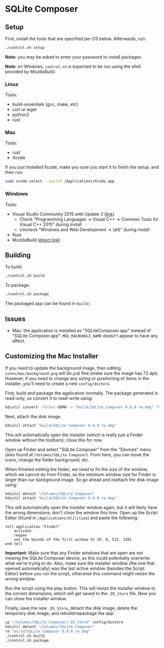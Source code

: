# SQLite Composer

## Setup

First, install the tools that are specified per OS below. Afterwards, run:

```bash
./control.sh setup
```

**Note:** you may be asked to enter your password to install packages.

**Note:** on Windows, `control.sh` is expected to be run using the shell provided by MozillaBuild.

### Linux

Tools:

- build-essentials (gcc, make, etc)
- curl or wget
- python2
- rust

### Mac

Tools:

- rust
- Xcode

If you just installed Xcode, make you sure you start it to finish the setup, and then run:

```bash
sudo xcode-select --switch /Applications/Xcode.app
```

### Windows

Tools:

- Visual Studio Community 2015 with Update 3 ([link](https://www.visualstudio.com/vs/older-downloads/))
	- Check "Programming Languages -> Visual C++ -> Common Tools for Visual C++ 2015" during install
	- Uncheck "Windows and Web Development -> (all)" during install
- Rust
- MozillaBuild ([direct link](https://ftp.mozilla.org/pub/mozilla.org/mozilla/libraries/win32/MozillaBuildSetup-Latest.exe))

## Building

To build:

```bash
./control.sh build
```

To package:

```bash
./control.sh package
```

The packaged app can be found in `build/`.

## Issues

- Mac: the application is installed as "SQLiteComposer.app" instead of "SQLite Composer.app". `MOZ_MACBUNDLE_NAME` doesn't appear to have any effect.

## Customizing the Mac Installer

If you need to update the background image, then editing `icons/mac/background.png` will do just fine (make sure the image has 72 dpi). However, if you need to change any sizing or positioning of items in the installer, you'll need to create a new `config/dsstore`.

First, build and package the application normally. The package generated is read-only, so convert it to read-write using:

```bash
hdiutil convert -format UDRW -o "build/SQLite Composer 0.0.0 rw.dmg" "build/SQLite Composer 0.0.0.dmg"
```

Next, attach the disk image:

```bash
hdiutil attach "build/SQLite Composer 0.0.0 rw.dmg"
```

This will automatically open the installer (which is really just a Finder window without the toolbars); close this for now.

Open up Finder and select "SQLite Composer" from the "Devices" menu (also found at `/Volumes/SQLite Composer`). From here, you can move the icons, change the folder background, etc.

When finished editing the folder, we need to fix the size of the window, which we cannot do from Finder, as the minimum window size for Finder is larger than our background image. So go ahead and reattach the disk image using:

```bash
hdiutil detach "/Volumes/SQLite Composer"
hdiutil attach "build/SQLite Composer 0.0.0 rw.dmg"
```

This will automatically open the installer window again, but it will likely have the wrong dimensions; don't close the window this time. Open up the Script Editor (found in `/Applications/Utilities`) and paste the following:

```applescript
tell application "Finder"
	activate
	reopen
	set the bounds of the first window to {0, 0, 512, 320}
end tell
```

**Important:** Make sure that any Finder windows that are open are not viewing the SQLite Composer device, as this could potentially overwrite what we're trying to do. Also, make sure the installer window (the one that opened automatically) was the last active window (besides the Script Editor) before you run the script, otherwise this command might resize the wrong window.

Run the script using the play button. This will resize the installer window to the correct dimensions, which will get saved to the `.DS_Store` file. Now you can close the installer window.

Finally, save the new `.DS_Store`, detach the disk image, delete the temporary disk image, and rebuild/repackage the app:

```bash
cp "/Volumes/SQLite Composer/.DS_Store" config/dsstore
hdiutil detach "/Volumes/SQLite Composer"
rm "build/SQLite Composer 0.0.0 rw.dmg"
./control.sh build
./control.sh package
```
